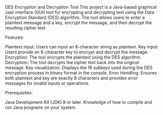 DES Encryption and Decryption Tool
This project is a Java-based graphical user interface (GUI) tool for encrypting and decrypting text using the Data Encryption Standard (DES) algorithm. The tool allows users to enter a plaintext message and a key, encrypt the message, and then decrypt the resulting cipher text.

Features:

Plaintext input: Users can input an 8-character string as plaintext.
Key input: Users provide an 8-character key to encrypt and decrypt the message.
Encryption: The tool encrypts the plaintext using the DES algorithm.
Decryption: The tool decrypts the cipher text back into the original message.
Key visualization: Displays the 16 subkeys used during the DES encryption process in binary format in the console.
Error Handling: Ensures both plaintext and key are exactly 8 characters and provides error messages for invalid inputs or operations.

Prerequisites:

Java Development Kit (JDK) 8 or later.
Knowledge of how to compile and run Java programs on your system.
